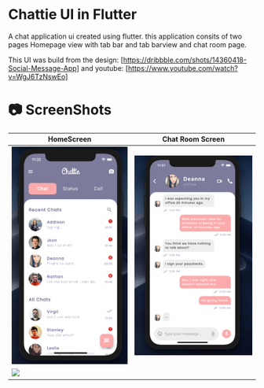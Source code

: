 # Chattie UI in Flutter

A chat application ui created using flutter. this application consits of two pages Homepage view with tab bar and tab barview and chat room page.

This UI was build from the design: [https://dribbble.com/shots/14360418-Social-Message-App] and youtube: [https://www.youtube.com/watch?v=WgJ6TzNswEo]

# 📷 ScreenShots

| HomeScreen                                          | Chat Room Screen                                    |
| --------------------------------------------------- | --------------------------------------------------- |
| <img src="assets/screenshot/app-screen-1.png" width="360"> | <img src="assets/screenshot/chat-room.png" width="400"> |
| <img src="assets/screenshot/video.gif">                    |
